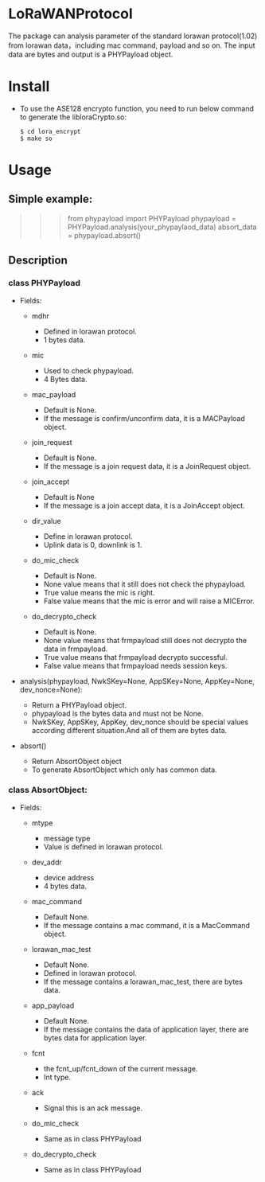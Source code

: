 # LoRaWANProtocol
The package can analysis parameter of the standard lorawan protocol(1.02) from lorawan data，including mac command, payload and so on.
The input data are bytes and output is a PHYPayload object.

# Install
- To use the ASE128 encrypto function, you need to run below command to generate the libloraCrypto.so:
    ```
    $ cd lora_encrypt
    $ make so
    ```

# Usage

## Simple example:
>>> from phypayload import PHYPayload
>>> phypayload = PHYPayload.analysis(your_phypaylaod_data)
>>> absort_data = phypayload.absort()

## Description
### class PHYPayload
- Fields:
    - mdhr
        - Defined in lorawan protocol.
        - 1 bytes data.

    - mic
        - Used to check phypayload.
        - 4 Bytes data.

    - mac_payload
        - Default is None.
        - If the message is confirm/unconfirm data, it is a MACPayload object.

    - join_request
        - Default is None.
        - If the message is a join request data, it is a JoinRequest object.

    - join_accept
        - Default is None
        - If the message is a join accept data, it is a JoinAccept object.

    - dir_value
        - Define in lorawan protocol.
        - Uplink data is 0, downlink is 1.

    - do_mic_check
        - Default is None.
        - None value means that it still does not check the phypayload.
        - True value means the mic is right.
        - False value means that the mic is error and will raise a MICError.

    - do_decrypto_check
        - Default is None.
        - None value means that frmpayload still does not decrypto the data in frmpayload.
        - True value means that frmpayload decrypto successful.
        - False value means that frmpayload needs session keys.

- analysis(phypayload, NwkSKey=None, AppSKey=None, AppKey=None, dev_nonce=None):
    - Return a PHYPayload object.
    - phypayload is the bytes data and must not be None.
    - NwkSKey, AppSKey, AppKey, dev_nonce should be special values according different situation.And all of them are bytes data.

- absort()
    - Return AbsortObject object
    - To generate AbsortObject which only has common data.

### class AbsortObject:
- Fields:
    - mtype
        - message type 
        - Value is defined in lorawan protocol.

    - dev_addr
        - device address
        - 4 bytes data.
    - mac_command
        - Default None.
        - If the message contains a mac command, it is a MacCommand object.

    - lorawan_mac_test
        - Default None.
        - Defined in lorawan protocol.
        - If the message contains a lorawan_mac_test, there are bytes data.

    - app_payload
        - Default None.
        - If the message contains the data of application layer, there are bytes data for application layer.
    - fcnt
        - the fcnt_up/fcnt_down of the current message.
        - Int type.
    - ack
        - Signal this is an ack message.
    - do_mic_check
        - Same as in class PHYPayload
    - do_decrypto_check
        - Same as in class PHYPayload

